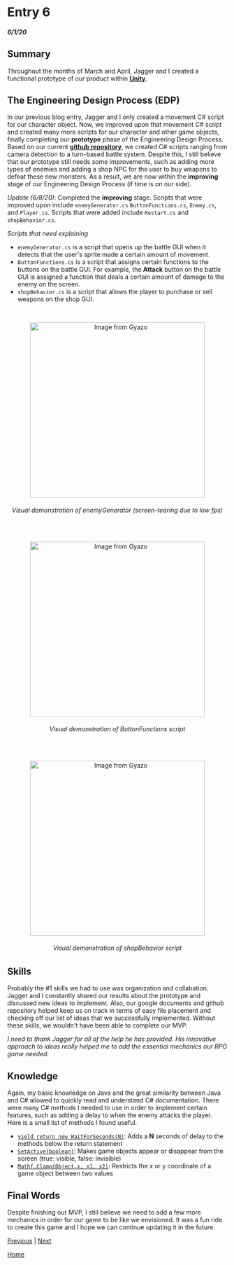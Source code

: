 # Entry 6
##### 6/1/20

## Summary

Throughout the months of March and April, Jagger and I created a functional prototype of our product within [**Unity**](https://unity.com "Unity").

## The Engineering Design Process (EDP)

In our previous blog entry, Jagger and I only created a movement C# script for our character object. Now, we improved upon that movement C# script and created many more scripts for our character and other game objects, finally completing our **prototype** phase of the Engineering Design Process. Based on our current [**github repository**](https://github.com/yahiae6643/FreedomProject_RPG_Product/tree/master/Assets/Scripts "Repository"), we created C# scripts ranging from camera detection to a turn-based battle system. Despite this, I still believe that our prototype still needs some improvements, such as adding more types of enemies and adding a shop NPC for the user to buy weapons to defeat these new monsters. As a result, we are now within the **improving** stage of our Engineering Design Process (if time is on our side).

*Update (6/8/20)*: Completed the **improving** stage. Scripts that were improved upon include `enemyGenerator.cs` `ButtonFunctions.cs`, `Enemy.cs`, and `Player.cs`. Scripts that were added include `Restart.cs` and `shopBehavior.cs`.

*Scripts that need explaining*

- `enemyGenerator.cs` is a script that opens up the battle GUI when it detects that the user's sprite made a certain amount of movement.
- `ButtonFunctions.cs` is a script that assigns certain functions to the buttons on the battle GUI. For example, the **Attack** button on the battle GUI is assigned a function that deals a certain amount of damage to the enemy on the screen.
- `shopBehavior.cs` is a script that allows the player to purchase or sell weapons on the shop GUI.

<br />

<p align="center">
<a href="https://gyazo.com/03407ae33c7393234f6e2d3ec62c3f1b"><img src="https://i.gyazo.com/03407ae33c7393234f6e2d3ec62c3f1b.gif" alt="Image from Gyazo" width="400"/></a>
</p>
<h6 align="center">Visual demonstration of enemyGenerator (screen-tearing due to low fps)</h6>

<br />

<p align="center">
<a href="https://gyazo.com/05dd9a83cb038285de06ec17a14ad9d4"><img src="https://i.gyazo.com/05dd9a83cb038285de06ec17a14ad9d4.gif" alt="Image from Gyazo" width="400"/></a>
</p>
<h6 align="center">Visual demonstration of ButtonFunctions script</h6>

<br />

<p align="center">
<a href="https://gyazo.com/f0233809f45c893dfee324c07c3a4ea6"><img src="https://i.gyazo.com/f0233809f45c893dfee324c07c3a4ea6.gif" alt="Image from Gyazo" width="400"/></a>
</p>
<h6 align="center">Visual demonstration of shopBehavior script</h6>

## Skills

Probably the #1 skills we had to use was organization and collabation. Jagger and I constantly shared our results about the prototype and discussed new ideas to implement. Also, our google documents and github repository helped keep us on track in terms of easy file placement and checking off our list of ideas that we successfully implemented. Without these skills, we wouldn't have been able to complete our MVP.

*I need to thank Jagger for all of the help he has provided. His innovative approach to ideas really helped me to add the essential mechanics our RPG game needed.*

## Knowledge

Again, my basic knowledge on Java and the great similarity between Java and C# allowed to quickly read and understand C# documentation. There were many C# methods I needed to use in order to implement certain features, such as adding a delay to when the enemy attacks the player. Here is a small list of methods I found useful.

- [`yield return new WaitForSeconds(N)`](https://docs.unity3d.com/ScriptReference/WaitForSeconds.html "Delay"):  Adds a **N** seconds of delay to the methods below the return statement
- [`SetActive(boolean)`](https://docs.unity3d.com/ScriptReference/GameObject.SetActive.html "Visibility"): Makes game objects appear or disappear from the screen (true: visible, false: invisible)
- [`Mathf.Clamp(Object.x, x1, x2)`](https://docs.unity3d.com/ScriptReference/Mathf.Clamp.html "Restrict"): Restricts the x or y coordinate of a game object between two values

## Final Words

Despite finishing our MVP, I still believe we need to add a few more mechanics in order for our game to be like we envisioned. It was a fun ride to create this game and I hope we can continue updating it in the future.


[Previous](entry05.md) | [Next](entry07.md)

[Home](../README.md)
